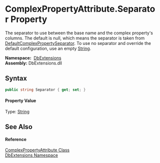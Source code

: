 ComplexPropertyAttribute.Separator Property
===========================================
The separator to use between the base name and the complex property's columns. The default is null, which means the separator is taken from [DefaultComplexPropertySeparator][1]. To use no separator and override the default configuration, use an empty [String][2].

  **Namespace:**  [DbExtensions][3]  
  **Assembly:** DbExtensions.dll

Syntax
------

```csharp
public string Separator { get; set; }
```

#### Property Value
Type: [String][2]

See Also
--------

#### Reference
[ComplexPropertyAttribute Class][4]  
[DbExtensions Namespace][3]  

[1]: ../DatabaseConfiguration/DefaultComplexPropertySeparator.md
[2]: http://msdn.microsoft.com/en-us/library/s1wwdcbf
[3]: ../README.md
[4]: README.md